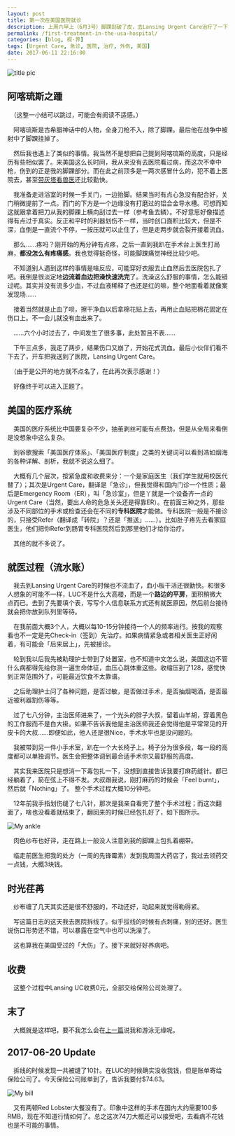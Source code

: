 ```yaml
---
layout: post
title: 第一次在美国医院就诊
description: 上周六早上（6月3号）脚踝刮破了皮，去Lansing Urgent Care治疗了一下。这也是我自己第一次在美国医院就诊。
permalink: /first-treatment-in-the-usa-hospital/
categories: [blog, 视·界]
tags: [Urgent Care, 急诊, 医院, 治疗, 外伤, 美国]
date: 2017-06-11 22:16:00
--- 
```




![title pic]({{site.img-hosting}}/Pic4Post/first-treatment-in-the-usa-hospital/2017-06-13-sutures.png)

## 阿喀琉斯之踵

　（这整一小结可以跳过，可能会有阅读不适感。）

　阿喀琉斯是古希腊神话中的人物，全身刀枪不入，除了脚踝。最后他在战争中被射中了脚踝挂掉了。

　然后我也遇上了类似的事情。我当然不是想把自己提到阿喀琉斯的高度，只是经历有些相似罢了。来美国这么长时间，我从来没有去医院看过病，而这次不幸中枪，伤到的正是我的脚踝部分。而在此之前顶多是一两次感冒什么的，犯不着上医院去，甚至[带灰塔看兽医](/cat-huita-got-sick/)还比较勤快。

　我准备走进浴室的时候一手关门，一边抬脚。结果当时有点心急没有配合好，关门稍微提前了一点。而门的下方是一个边缘没有打磨过的铝合金导水槽。可想而知这就跟拿着把刀从我的脚踝上横向刮过去一样（参考鱼去鳞）。不好意思好像描述得有点过于真实。反正和平时的利器划伤不一样，当时创口面积比较大，但是不深，血倒是一直流个不停，一按压就可以止住了，但是走两步就会裂开接着流血。

　那么……疼吗？刚开始的两分钟有点疼，之后一直到我趴在手术台上医生打局麻，**都没怎么有疼痛感**。我也觉得挺奇怪，可能脚踝痛觉神经比较少吧。

　不知道别人遇到这样的事情是啥反应，可能穿好衣服去止血然后去医院包扎了吧。我倒是很淡定地**边流着血边把澡快速洗完**了。洗澡这么舒服的事情，怎么能错过呢。其实并没有流多少血，不过血液稀释了也还是红的嘛，整个地面看着就像案发现场……

　接着当然就是止血了呗，擦干净血以后拿棉花贴上去，再用止血贴把棉花固定在伤口上。不一会儿就没有血出来了。

　……六个小时过去了，中间发生了很多事，此处暂且不表……

　下午三点多，我走了两步，结果伤口又崩了，开始花式流血。最后小伙伴们看不下去了，开车把我送到了医院，Lansing Urgent Care。

　（由于是公开的地方就不点名了，在此再次表示感谢！）

　好像终于可以进入正题了。

## 美国的医疗系统

　美国的医疗系统比中国要复杂不少，抽茧剥丝可能有点费劲，但是从全局来看倒是没想象中这么复杂。

　到谷歌搜索「美国医疗体系」、「美国医疗制度」之类的关键词可以看到浩如烟海的各种详解、剖析，我就不说这么细了。

　大概有几个层次，按紧急度和收费来分：一个是家庭医生（我们学生就用校医代替了）；其次是Urgent Care，翻译是「急诊」，但我觉得和国内门诊一个性质；最后是Emergency Room（ER），叫「急诊室」，但是丫就是一个设备齐一点的Urgent Care（当然，要出人命的危急关头还是得靠ER）。在前面三种之外，那些涉及不同部位的手术或检查还会在不同的**专科医院**才能做。专科医院一般是不接诊的，只接受Refer（翻译成「转院」？还是「推送」……）。比如肚子疼先去看家庭医生，他们把你Refer到肠胃专科医院然后到那里他们才给你治疗。

　其他的就不多说了。

## 就医过程（流水账）

　我去到Lansing Urgent Care的时候也不流血了，血小板干活还很勤快。和很多人想象的可能不一样，LUC不是什么大高楼，而是一个**路边的平房**，面积稍微大点而已。去到了先要填个表，写写个人信息联系方式还有就医原因，然后前台接待就会把你放到队列里等待。

　在我前面大概3个人，大概以每10-15分钟接待一个人的频率进行。按我的观察看也不一定是先Check-in（签到）先治疗。如果病情紧急或者相关医生正好闲着，有可能会「后来居上」，先被接诊。

　轮到我以后我先被助理护士带到了处置室，也不知道中文怎么说，美国这边不管什么病都得先给你测一遍生命体征，血压心跳体重这些。收缩压到了128，感觉快到正常范围外了，可能最近饮食不太靠谱。

　之后助理护士问了各种问题，是否过敏，是否做过手术，是否抽烟喝酒，是否最近被利器割伤等等。

　过了七八分钟，主治医师进来了，一个光头的胖子大叔，留着山羊胡，穿着黑色的工作服而不是白大褂。如果不告诉我他是主治医师我还会觉得他是平常常见的开皮卡的大叔……即便如此，他人还是很Nice，手术水平也是没问题的。

　我被带到另一件小手术室，趴在一个大长椅子上。椅子分为很多段，每一段的高度都可以单独调节。医生会把整体调到最合适手术你又最舒服的高度。

　其实我来医院只是想消一下毒包扎一下，没想到直接告诉我要打麻药缝针。都已经躺着了，箭在弦上不得不发。大叔跟我说，刚打麻药的时候会「Feel burnt」，然后就「Nothing」了。
整个手术过程大概10分钟吧。

　12年前我手指划伤缝了七八针，那次是我亲自看完了整个手术过程；而这次翻面了，啥也没看着就结束了，翻回来的时候已经包扎好了，如下图所示。

![My ankle]({{site.img-hosting}}/Pic4Post/first-treatment-in-the-usa-hospital/my-ankle.jpg)

　肉色纱布也好评，走在路上一般没人注意到我的脚踝上包扎着绷带。

　临走前医生把我的处方（一周的先锋霉素）发到我周围大药店了，我过去领药交一点钱，大概3块钱。

## 时光荏苒

　纱布缠了几天其实还是很不舒服的，不动还好，动起来就觉得勒得紧。

　写这篇日志的这天我去医院拆线了。似乎拔线的时候有点刺痛，别的还好。医生说伤口形势还不错，可以暴露在空气中也可以洗澡了。

　这也算我在美国受过的「大伤」了。接下来就好好养病吧。

## 收费

　这整个过程中Lansing UC收费0元，全部交给保险公司处理了。

## 末了

　大概就是这样吧，要不我怎么会在[上一篇](/first-swimming-in-the-usa/)说我和游泳无缘呢。

## 2017-06-20 Update

　拆线的时候发现一共被缝了10针。在LUC的时候确实没收我钱，但是账单寄给保险公司了。今天保险公司账单到了，告诉我要付\$74.63。

![My bill]({{site.img-hosting}}/Pic4Post/first-treatment-in-the-usa-hospital/insurance-bill.png)

　又有两顿Red Lobster大餐没有了。印象中这样的手术在国内大约需要100多RMB，现在不知道行情如何了。总之这次74刀大概还可以接受吧，去看病不花钱也是不可能的事情。